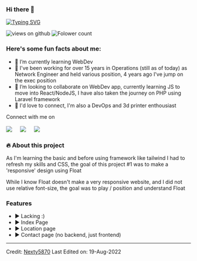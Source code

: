 ### Hi there 👋

[![Typing SVG](https://readme-typing-svg.herokuapp.com?font=Architects+Daughter&color=7AF79A&size=30&lines=Hey!+It's+Nexty!;I'm+Learning+Web+Dev...;I'm+also+a+DevOps+Enthousiast)](https://git.io/typing-svg)

<img src="https://komarev.com/ghpvc/?username=nexty5870&label=Views&color=brightgreen&style=flat-square" alt="views on github" /> <img src ="https://img.shields.io/github/followers/nexty5870" alt="Folower count">

<h3> Here's some fun facts about me: </h3>

- 🔭 I’m currently learning WebDev
- 🌱 I've been working for over 15 years in Operations (still as of today) as Network Engineer and held various position, 4 years ago I've jump on the exec position
- 👯 I’m looking to collaborate on WebDev app, currently learning JS to move into React/NodeJS, I have also taken the journey on PHP using Laravel framework
- 💬 I'd love to connect, I'm also a DevOps and 3d printer enthousiast

<p>Connect with me on
<br> <br>
<a target="_blank" href="https://www.linkedin.com/in/quentin-daems/"><img src="https://img.shields.io/badge/-LinkedIn-0077B5?style=for-the-badge&logo=Linkedin&logoColor=white"></img></a>
&emsp;
<a target="_blank" href="mailto:quentin.daems[a]gmail.com"
><img src="https://img.shields.io/badge/-Gmail-D14836?style=for-the-badge&logo=Gmail&logoColor=white"></img></a>
&emsp;
<a target="_blank" href="https://twitter.com/ShvzFR"><img src="https://img.shields.io/badge/-Twitter-1DA1F2?style=for-the-badge&logo=Twitter&logoColor=white"></img></a>

### 🔥 About this project

As I'm learning the basic and before using framework like tailwind I had to refresh my skills and CSS, the goal of this project #1 was to make a 'responsive' design using Float

While I know Float doesn't make a very responsive website, and I did not use relative font-size, the goal was to play / position and understand Float

### Features

- ▶︎ Lacking :)
- ▶︎ Index Page
- ▶︎ Location page
- ▶︎ Contact page (no backend, just frontend)

---

Credit: [Nexty5870](https://github.com/nexty5870)
Last Edited on: 19-Aug-2022
